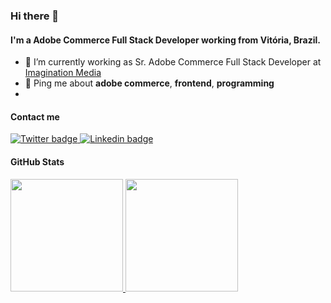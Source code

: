 ### Hi there 👋

#### I'm a Adobe Commerce Full Stack Developer working from Vitória, Brazil.

- 🔭 I’m currently working as Sr. Adobe Commerce Full Stack Developer at [Imagination Media](https://imaginationmedia.com/)
- 💬 Ping me about **adobe commerce**, **frontend**, **programming**
- 
#### Contact me
<a href="https://twitter.com/pauloharaujos">
  <img src="https://img.shields.io/badge/Twitter-1DA1F2?style=for-the-badge&logo=twitter&logoColor=white" alt="Twitter badge" />
</a>
<a href="https://www.linkedin.com/in/pauloharaujos/">
  <img src="https://img.shields.io/badge/LinkedIn-0077B5?style=for-the-badge&logo=linkedin&logoColor=white" alt="Linkedin badge"  />
</a>


#### GitHub Stats
<div align="left">
  <a href="https://github.com/pauloharaujos">
  <img height="180em" src="https://github-readme-stats.vercel.app/api?username=pauloharaujos&show_icons=true&theme=tokyonight&include_all_commits=true&count_private=true"/>
  <img height="180em" src="https://github-readme-stats.vercel.app/api/top-langs/?username=pauloharaujos&layout=compact&langs_count=7&theme=tokyonight"/>
</div>
